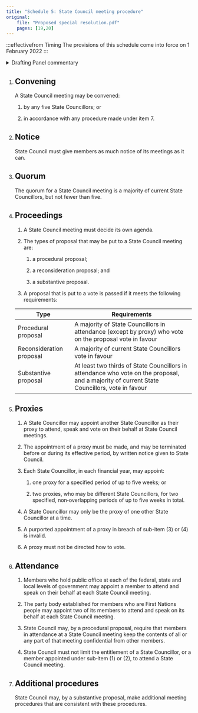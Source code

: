 ```yaml
---
title: "Schedule 5: State Council meeting procedure"
original:
    file: "Proposed special resolution.pdf"
    pages: [19,20]
---
```


:::effectivefrom Timing
The provisions of this schedule come into force
on 1 February 2022
:::

<details>

<summary>Drafting Panel commentary</summary>

See also box under [Part 3](./03-state-council.md).

State Council procedure is set out in Schedule 5. The quorum is increased from the
current one-third of State Council to one-half of the current members (Schedule 5,
[item 3](#quorum)).

As well as reconsideration proposals by branches (discussed above), there are two
types of proposal which can be put to State Council:

* procedural proposals (about how the meeting runs) which require a simple
  majority (50% +1) to pass, and

* substantive proposals which can only be put to a vote if the discussion has
  failed to reach consensus and the matter should not be deferred. When this is
  the case, the proposal is carried if the proposal is supported by both two thirds
  of those who vote, and at least half of the membership of State Council. This
  contrasts with the current procedure for State Council which is that 75% must
  first vote in favour of putting a substantive proposal to a vote and then the
  substantive proposal is carried if 75% of those voting vote in favour. There is
  currently no minimum requirement for the absolute number of votes in favour.

A State Councillor may make another State Councillor their proxy, but only during two
periods totalling 5 weeks in a year (Schedule 5, [item 5](#proxies)). This allows State Councillors
to take approximately one month of leave from their State Council duties each year.

</details>

1. ## Convening

    A State Council meeting may be convened:

    1.  by any five State Councillors; or

    2.  in accordance with any procedure made under item 7.

2. ## Notice

    State Council must give members as much notice of its meetings as it
    can.

3. ## Quorum

    The quorum for a State Council meeting is a majority of current State
    Councillors, but not fewer than five.

4. ## Proceedings

    1.  A State Council meeting must decide its own agenda.

    2.  The types of proposal that may be put to a State Council meeting
        are:

        <subclause-letters>

        1.  a procedural proposal;

        2.  a reconsideration proposal; and

        3.  a substantive proposal.

        </subclause-letters>

    3.  A proposal that is put to a vote is passed if it meets the
        following requirements:

    <table>
    <colgroup>
    <col style={{width: "30%"}} />
    <col style={{width: "69%"}} />
    </colgroup>
    <thead>
    <tr className="header">
    <th><strong>Type</strong></th>
    <th><strong>Requirements</strong></th>
    </tr>
    </thead>
    <tbody>
    <tr className="odd">
    <td>Procedural proposal</td>
    <td>A majority of State Councillors in attendance (except by proxy) who vote on the proposal vote in favour</td>
    </tr>
    <tr className="even">
    <td>Reconsideration proposal</td>
    <td>A majority of current State Councillors vote in favour</td>
    </tr>
    <tr className="odd">
    <td>Substantive proposal</td>
    <td>At least two thirds of State Councillors in attendance who vote on the proposal, and a majority of current State Councillors, vote in favour</td>
    </tr>
    </tbody>
    </table>

5. ## Proxies

    1.  A State Councillor may appoint another State Councillor as their
        proxy to attend, speak and vote on their behalf at State Council
        meetings.

    2.  The appointment of a proxy must be made, and may be terminated
        before or during its effective period, by written notice given
        to State Council.

    3.  Each State Councillor, in each financial year, may appoint:

        <subclause-letters>

        1.  one proxy for a specified period of up to five weeks; or

        2.  two proxies, who may be different State Councillors, for two
            specified, non‑overlapping periods of up to five weeks in
            total.

        </subclause-letters>

    4.  A State Councillor may only be the proxy of one other State
        Councillor at a time.

    5.  A purported appointment of a proxy in breach of sub-item (3)
        or (4) is invalid.

    6.  A proxy must not be directed how to vote.

6. ## Attendance

    1.  Members who hold public office at each of the federal, state and
        local levels of government may appoint a member to attend and
        speak on their behalf at each State Council meeting.

    2.  The party body established for members who are First Nations
        people may appoint two of its members to attend and speak on its
        behalf at each State Council meeting.

    3.  State Council may, by a procedural proposal, require that
        members in attendance at a State Council meeting keep the
        contents of all or any part of that meeting confidential from
        other members.

    4.  State Council must not limit the entitlement of a State
        Councillor, or a member appointed under sub‑item (1) or (2), to
        attend a State Council meeting.

7. ## Additional procedures

    State Council may, by a substantive proposal, make additional meeting
    procedures that are consistent with these procedures.


